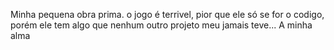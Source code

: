 Minha pequena obra prima. o jogo é terrivel, pior que ele só se for o codigo, porém ele tem algo que nenhum outro projeto meu jamais teve... A minha alma
